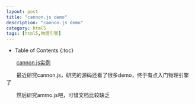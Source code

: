 ```yaml
---
layout: post
title: "cannon.js demo"
description: "cannon.js demo"
category: html5
tags: [html5,物理引擎]
---
```

* Table of Contents
{:toc}

&#160; &#160; &#160; &#160;[cannon.js实例](http://aicdg.com/cannonjsdemo/)

&#160; &#160; &#160; &#160;最近研究cannon.js，研究的源码还看了很多demo，终于有点入门物理引擎了

&#160; &#160; &#160; &#160;然后研究ammo.js吧，可惜文档比较缺乏

<!-- more -->
